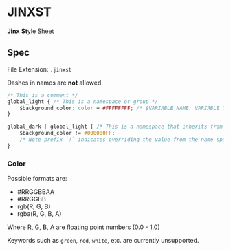 # JINXST

**Jinx** **St**yle Sheet


## Spec

File Extension: `.jinxst`

Dashes in names are **not** allowed.
```css
/* This is a comment */
global_light { /* This is a namespace or group */
    $background_color: color = #FFFFFFFF; /* $VARIABLE_NAME: VARIABLE_TYPE = VARIABLE_VALUE */
}

global_dark | global_light { /* This is a namespace that inherits from global-light */
    $background_color != #000000FF;
    /* Note prefix `!` indicates overriding the value from the name space it is inheriting from. The variable will also inherit it's type. */
}
```

### Color

Possible formats are:
* #RRGGBBAA
* #RRGGBB
* rgb(R, G, B)
* rgba(R, G, B, A)

Where R, G, B, A are floating point numbers (0.0 - 1.0)

Keywords such as `green`, `red`, `white`, etc. are currently unsupported.
